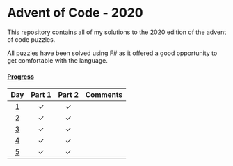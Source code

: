 ﻿# Advent of Code - 2020

This repository contains all of my solutions to the 2020 edition of the advent of code puzzles.

All puzzles have been solved using F# as it offered a good opportunity to get comfortable with the language.


#### <ins>Progress</ins>

| Day | Part 1 | Part 2 | Comments |
|:---:|:------:|:------:|:---------|
| [1](https://github.com/Rich-F-G-Mills/Advent-Of-Code-2020-/tree/master/Day%201) | ✓ | ✓ |   |
| [2](https://github.com/Rich-F-G-Mills/Advent-Of-Code-2020-/tree/master/Day%202) | ✓ | ✓ |   | 
| [3](https://github.com/Rich-F-G-Mills/Advent-Of-Code-2020-/tree/master/Day%203) | ✓ | ✓ |   |
| [4](https://github.com/Rich-F-G-Mills/Advent-Of-Code-2020-/tree/master/Day%204) | ✓ | ✓ |   |
| [5](https://github.com/Rich-F-G-Mills/Advent-Of-Code-2020-/tree/master/Day%205) | ✓ | ✓ |   |